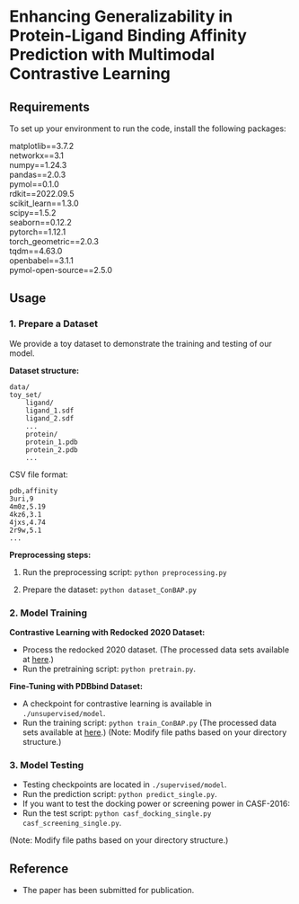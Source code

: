 # Enhancing Generalizability in Protein-Ligand Binding Affinity Prediction with Multimodal Contrastive Learning

## Requirements

To set up your environment to run the code, install the following packages:

matplotlib==3.7.2  
networkx==3.1  
numpy==1.24.3  
pandas==2.0.3  
pymol==0.1.0  
rdkit==2022.09.5  
scikit_learn==1.3.0  
scipy==1.5.2  
seaborn==0.12.2  
pytorch==1.12.1  
torch_geometric==2.0.3  
tqdm==4.63.0  
openbabel==3.1.1  
pymol-open-source==2.5.0  


## Usage

### 1. Prepare a Dataset

We provide a toy dataset to demonstrate the training and testing of our model.

**Dataset structure:**
```
data/
toy_set/
    ligand/
    ligand_1.sdf
    ligand_2.sdf
    ...
    protein/
    protein_1.pdb
    protein_2.pdb
    ...
```
CSV file format:
```
pdb,affinity
3uri,9
4m0z,5.19
4kz6,3.1
4jxs,4.74
2r9w,5.1
...
```
**Preprocessing steps:**

1. Run the preprocessing script: `python preprocessing.py`

2. Prepare the dataset: `python dataset_ConBAP.py`


### 2. Model Training

**Contrastive Learning with Redocked 2020 Dataset:**

- Process the redocked 2020 dataset. (The processed data sets available at [here](https://doi.org/10.5281/zenodo.10532672.).)
- Run the pretraining script: `python pretrain.py`.


**Fine-Tuning with PDBbind Dataset:**

- A checkpoint for contrastive learning is available in `./unsupervised/model`.
- Run the training script: `python train_ConBAP.py` (The processed data sets available at [here](https://doi.org/10.5281/zenodo.10532672.).)
(Note: Modify file paths based on your directory structure.)

### 3. Model Testing

- Testing checkpoints are located in `./supervised/model`.
- Run the prediction script: `python predict_single.py`.
- If you want to test the docking power or screening power in CASF-2016:
- Run the test script: `python casf_docking_single.py` `casf_screening_single.py`.

(Note: Modify file paths based on your directory structure.)
## Reference

- The paper has been submitted for publication.

